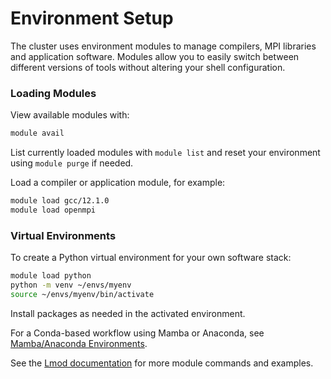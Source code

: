 # Environment Setup

The cluster uses environment modules to manage compilers, MPI libraries
and application software. Modules allow you to easily switch between
different versions of tools without altering your shell configuration.

### Loading Modules

View available modules with:

```bash
module avail
```

List currently loaded modules with `module list` and reset your
environment using `module purge` if needed.

Load a compiler or application module, for example:

```bash
module load gcc/12.1.0
module load openmpi
```

### Virtual Environments

To create a Python virtual environment for your own software stack:

```bash
module load python
python -m venv ~/envs/myenv
source ~/envs/myenv/bin/activate
```

Install packages as needed in the activated environment.

For a Conda-based workflow using Mamba or Anaconda, see
[Mamba/Anaconda Environments](mamba-anaconda.md).

See the [Lmod documentation](https://lmod.readthedocs.io/en/latest/) for
more module commands and examples.
